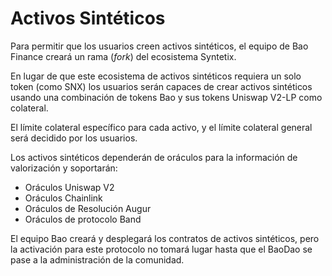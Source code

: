# Activos Sintéticos

Para permitir que los usuarios creen activos sintéticos, el equipo de Bao Finance creará un rama (_fork_) del ecosistema Syntetix.

En lugar de que este ecosistema de activos sintéticos requiera un solo token (como SNX) los usuarios serán capaces de crear activos sintéticos usando una combinación de tokens Bao y sus tokens Uniswap V2-LP como colateral.

El límite colateral específico para cada activo, y el límite colateral general será decidido por los usuarios.

Los activos sintéticos dependerán de oráculos para la información de valorización y soportarán:

* Oráculos Uniswap V2
* Oráculos Chainlink
* Oráculos de Resolución Augur
* Oráculos de protocolo Band

El equipo Bao creará y desplegará los contratos de activos sintéticos, pero la activación para este protocolo no tomará lugar hasta que el BaoDao se pase a la administración de la comunidad.


